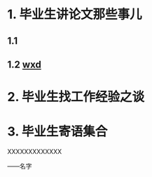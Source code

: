 # 1. 毕业生讲论文那些事儿

## 1.1

## 1.2 [wxd](./xd.html)

# 2. 毕业生找工作经验之谈


# 3. 毕业生寄语集合

XXXXXXXXXXXXX     
<p align="left">——名字</p>
